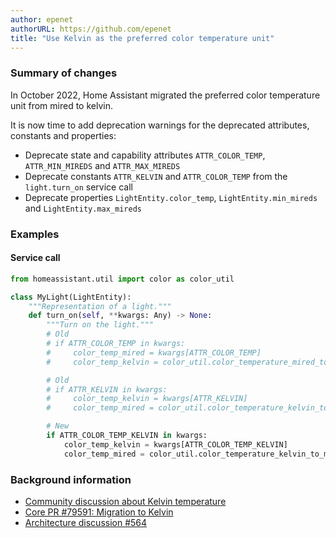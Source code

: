 ```yaml
---
author: epenet
authorURL: https://github.com/epenet
title: "Use Kelvin as the preferred color temperature unit"
---
```


### Summary of changes

In October 2022, Home Assistant migrated the preferred color temperature unit from mired to kelvin.

It is now time to add deprecation warnings for the deprecated attributes, constants and properties:
* Deprecate state and capability attributes `ATTR_COLOR_TEMP`, `ATTR_MIN_MIREDS` and `ATTR_MAX_MIREDS`
* Deprecate constants `ATTR_KELVIN` and `ATTR_COLOR_TEMP` from the `light.turn_on` service call
* Deprecate properties `LightEntity.color_temp`, `LightEntity.min_mireds` and `LightEntity.max_mireds`

### Examples

#### Service call

```python
from homeassistant.util import color as color_util

class MyLight(LightEntity):
    """Representation of a light."""
    def turn_on(self, **kwargs: Any) -> None:
        """Turn on the light."""
        # Old
        # if ATTR_COLOR_TEMP in kwargs:
        #     color_temp_mired = kwargs[ATTR_COLOR_TEMP]
        #     color_temp_kelvin = color_util.color_temperature_mired_to_kelvin(color_temp_mired)

        # Old
        # if ATTR_KELVIN in kwargs:
        #     color_temp_kelvin = kwargs[ATTR_KELVIN]
        #     color_temp_mired = color_util.color_temperature_kelvin_to_mired(color_temp_kelvin)

        # New
        if ATTR_COLOR_TEMP_KELVIN in kwargs:
            color_temp_kelvin = kwargs[ATTR_COLOR_TEMP_KELVIN]
            color_temp_mired = color_util.color_temperature_kelvin_to_mired(color_temp_kelvin)
```

### Background information

* [Community discussion about Kelvin temperature](https://community.home-assistant.io/t/wth-is-light-temperature-not-in-kelvin/467449/6)
* [Core PR #79591: Migration to Kelvin](https://github.com/home-assistant/core/pull/79591)
* [Architecture discussion #564](https://github.com/home-assistant/architecture/discussions/564)
